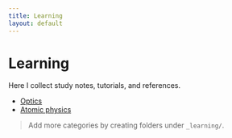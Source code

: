 ```yaml
---
title: Learning
layout: default
---
```


# Learning

Here I collect study notes, tutorials, and references.

- [Optics](/learning/optics/)
- [Atomic physics](/learning/atomic/)

> Add more categories by creating folders under `_learning/`.
